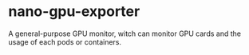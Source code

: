 # nano-gpu-exporter
A general-purpose GPU monitor, witch can monitor GPU cards and the usage of each pods or containers.
